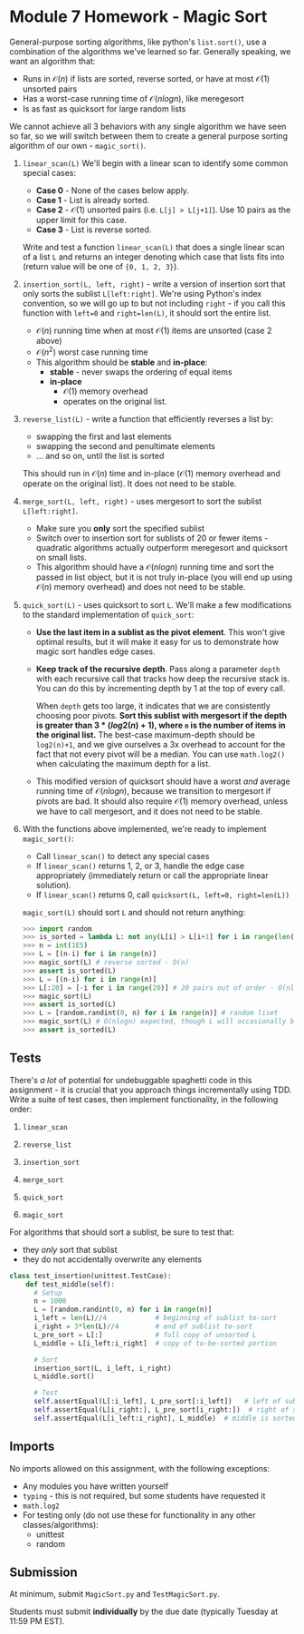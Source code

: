 # Module 7 Homework - Magic Sort

General-purpose sorting algorithms, like python's `list.sort()`, use a combination of the algorithms we've learned so far. Generally speaking, we want an algorithm that:

* Runs in $\mathcal{O}(n)$ if lists are sorted, reverse sorted, or have at most $\mathcal{O}(1)$ unsorted pairs
* Has a worst-case running time of $\mathcal{O}(nlogn)$, like meregesort
* Is as fast as quicksort for large random lists

We cannot achieve all 3 behaviors with any single algorithm we have seen so far, so we will switch between them to create a general purpose sorting algorithm of our own - `magic_sort()`.

1) `linear_scan(L)` We'll begin with a linear scan to identify some common special cases:
   * **Case 0** - None of the cases below apply.
   * **Case 1** - List is already sorted.
   * **Case 2** - $\mathcal{O}(1)$ unsorted pairs (i.e. `L[j] > L[j+1]`). Use 10 pairs as the upper limit for this case.
   * **Case 3** - List is reverse sorted.

   Write and test a function `linear_scan(L)` that does a single linear scan of a list `L` and returns an integer denoting which case that lists fits into (return value will be one of `{0, 1, 2, 3}`).

2) `insertion_sort(L, left, right)` - write a version of insertion sort that only sorts the sublist `L[left:right]`. We're using Python's index convention, so we will go up to but not including `right` - if you call this function with `left=0` and `right=len(L)`, it should sort the entire list.
   * $\mathcal{O}(n)$ running time when at most $\mathcal{O}(1)$ items are unsorted (case 2 above)
   * $\mathcal{O}(n^2)$ worst case running time
   * This algorithm should be **stable** and **in-place**:
      * **stable** - never swaps the ordering of equal items
      * **in-place** 
         * $\mathcal{O}(1)$ memory overhead
         * operates on the original list.

3) `reverse_list(L)` - write a function that efficiently reverses a list by:
   * swapping the first and last elements
   * swapping the second and penultimate elements
   * ... and so on, until the list is sorted
   
   This should run in $\mathcal{O}(n)$ time and in-place ($\mathcal{O}(1)$ memory overhead and operate on the original list). It does not need to be stable.

4) `merge_sort(L, left, right)` - uses mergesort to sort the sublist `L[left:right]`.
   * Make sure you **only** sort the specified sublist
   * Switch over to insertion sort for sublists of 20 or fewer items - quadratic algorithms actually outperform meregesort and quicksort on small lists.
   * This algorithm should have a $\mathcal{O}(nlogn)$ running time and sort the passed in list object, but it is not truly in-place (you will end up using $\mathcal{O}(n)$ memory overhead) and does not need to be stable.

5) `quick_sort(L)` - uses quicksort to sort `L`. We'll make a few modifications to the standard implementation of `quick_sort`:

   * **Use the last item in a sublist as the pivot element**. This won't give optimal results, but it will make it easy for us to demonstrate how magic sort handles edge cases.

   * **Keep track of the recursive depth**. Pass along a parameter `depth` with each recursive call that tracks how deep the recursive stack is. You can do this by incrementing depth by 1 at the top of every call.
   
     When `depth` gets too large, it indicates that we are consistently choosing poor pivots. **Sort this sublist with mergesort if the depth is greater than $3*(log2(n)+1)$, where `n` is the number of items in the original list.** The best-case maximum-depth should be `log2(n)+1`, and we give ourselves a 3x overhead to account for the fact that not every pivot will be a median. You can use `math.log2()` when calculating the maximum depth for a list.

   * This modified version of quicksort should have a worst *and* average running time of $\mathcal{O}(nlogn)$, because we transition to mergesort if pivots are bad. It should also require $\mathcal{O}(1)$ memory overhead, unless we have to call mergesort, and it does not need to be stable.

6) With the functions above implemented, we're ready to implement `magic_sort()`:
   * Call `linear_scan()` to detect any special cases
   * If `linear_scan()` returns 1, 2, or 3, handle the edge case appropriately (immediately return or call the appropriate linear solution).
   * If `linear_scan()` returns 0, call `quicksort(L, left=0, right=len(L))`

    `magic_sort(L)` should sort `L` and should not return anything:

      ```python
      >>> import random
      >>> is_sorted = lambda L: not any(L[i] > L[i+1] for i in range(len(L)-1)) 
      >>> n = int(1E5)
      >>> L = [(n-i) for i in range(n)]
      >>> magic_sort(L) # reverse sorted - O(n)
      >>> assert is_sorted(L)
      >>> L = [(n-i) for i in range(n)] 
      >>> L[:20] = [-i for i in range(20)] # 20 pairs out of order - O(nlogn)
      >>> magic_sort(L)
      >>> assert is_sorted(L)
      >>> L = [random.randint(0, n) for i in range(n)] # random liset
      >>> magic_sort(L) # O(nlogn) expected, though L will occasionally be a special case
      >>> assert is_sorted(L)
      ```

## Tests

There's *a lot* of potential for undebuggable spaghetti code in this assignment - it is crucial that you approach things incrementally using TDD. Write a suite of test cases, then implement functionality, in the following order:

1) `linear_scan`

2) `reverse_list`

3) `insertion_sort`

4) `merge_sort`

5) `quick_sort`

6) `magic_sort`

For algorithms that should sort a sublist, be sure to test that:

* they *only* sort that sublist
* they do not accidentally overwrite any elements

```python
class test_insertion(unittest.TestCase):
    def test_middle(self):
      # Setup
      n = 1000
      L = [random.randint(0, n) for i in range(n)]
      i_left = len(L)//4            # beginning of sublist to-sort
      i_right = 3*len(L)//4         # end of sublist to-sort
      L_pre_sort = L[:]             # full copy of unsorted L
      L_middle = L[i_left:i_right]  # copy of to-be-sorted portion

      # Sort
      insertion_sort(L, i_left, i_right)
      L_middle.sort()

      # Test
      self.assertEqual(L[:i_left], L_pre_sort[:i_left])   # left of sublist unchanged
      self.assertEqual(L[i_right:], L_pre_sort[i_right:])  # right of sublist unchanged
      self.assertEqual(L[i_left:i_right], L_middle)  # middle is sorted
```

## Imports

No imports allowed on this assignment, with the following exceptions:

* Any modules you have written yourself 
* `typing` - this is not required, but some students have requested it
* `math.log2`
* For testing only (do not use these for functionality in any other classes/algorithms):
    * unittest
    * random

## Submission

At minimum, submit `MagicSort.py` and `TestMagicSort.py`.

Students must submit **individually** by the due date (typically Tuesday at 11:59 PM EST).